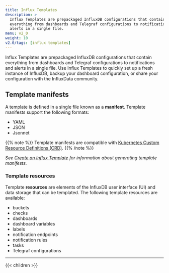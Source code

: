 ```yaml
---
title: Influx Templates
description: >
  Influx Templates are prepackaged InfluxDB configurations that contain
  everything from dashboards and Telegraf configurations to notifications and
  alerts in a single file.
menu: v2_0
weight: 10
v2.0/tags: [influx templates]
---
```


Influx Templates are prepackaged InfluxDB configurations that contain everything
from dashboards and Telegraf configurations to notifications and alerts in a single file.
Use Influx Templates to quickly set up a fresh instance of InfluxDB, backup your
dashboard configuration, or share your configuration with the InfluxData community.

## Template manifests
A template is defined in a single file known as a **manifest**.
Template manifests support the following formats:

- YAML
- JSON
- Jsonnet

{{% note %}}
Template manifests are compatible with
[Kubernetes Custom Resource Definitions (CRD)](https://kubernetes.io/docs/tasks/access-kubernetes-api/custom-resources/custom-resource-definitions/).
{{% /note %}}

_See [Create an Influx Template](/v2.0/influx-templates/create/) for information about
generating template manifests._

### Template resources
Template **resources** are elements of the InfluxDB user interface (UI) and data
storage that can be templated.
The following template resources are available:

- buckets
- checks
- dashboards
- dashboard variables
- labels
- notification endpoints
- notification rules
- tasks
- Telegraf configurations

---

{{< children >}}
